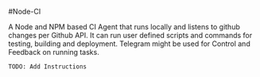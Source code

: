 #Node-CI

A Node and NPM based CI Agent that runs locally and listens to github changes per Github API.
It can run user defined scripts and commands for testing, building and deployment.
Telegram might be used for Control and Feedback on running tasks.

`TODO: Add Instructions`